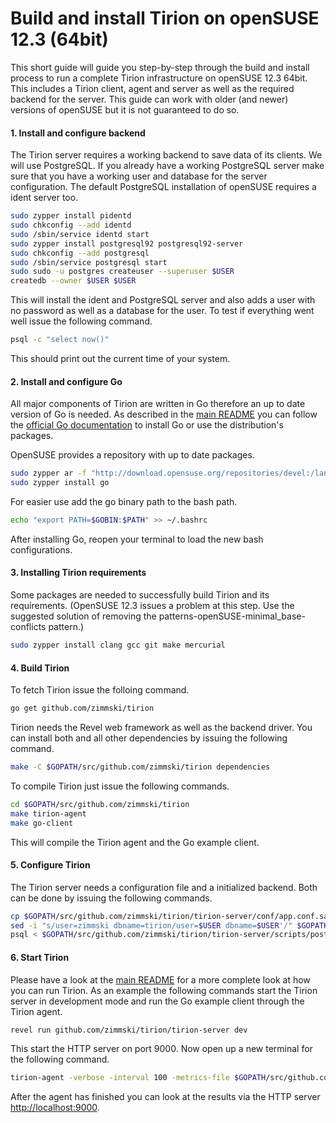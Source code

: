 # Build and install Tirion on openSUSE 12.3 (64bit)

This short guide will guide you step-by-step through the build and install process to run a complete Tirion infrastructure on openSUSE 12.3 64bit. This includes a Tirion client, agent and server as well as the required backend for the server. This guide can work with older (and newer) versions of openSUSE but it is not guaranteed to do so.

#### 1. Install and configure backend

The Tirion server requires a working backend to save data of its clients. We will use PostgreSQL. If you already have a working PostgreSQL server make sure that you have a working user and database for the server configuration. The default PostgreSQL installation of openSUSE requires a ident server too.

```bash
sudo zypper install pidentd
sudo chkconfig --add identd
sudo /sbin/service identd start
sudo zypper install postgresql92 postgresql92-server
sudo chkconfig --add postgresql
sudo /sbin/service postgresql start
sudo sudo -u postgres createuser --superuser $USER
createdb --owner $USER $USER
```

This will install the ident and PostgreSQL server and also adds a user with no password as well as a database for the user. To test if everything went well issue the following command.

```bash
psql -c "select now()"
```

This should print out the current time of your system.

#### 2. Install  and configure Go

All major components of Tirion are written in Go therefore an up to date version of Go is needed. As described in the [main README](/#how-to-build-tirion) you can follow the [official Go documentation](http://golang.org/doc/install) to install Go or use the distribution's packages.

OpenSUSE provides a repository with up to date packages.

```bash
sudo zypper ar -f "http://download.opensuse.org/repositories/devel:/languages:/go/openSUSE_12.3/" "devel language go"
sudo zypper install go
```

For easier use  add the go binary path to the bash path.

```bash
echo "export PATH=$GOBIN:$PATH" >> ~/.bashrc
```

After installing Go, reopen your terminal to load the new bash configurations.

#### 3. Installing Tirion requirements

Some packages are needed to successfully build Tirion and its requirements.
(OpenSUSE 12.3 issues a problem at this step. Use the suggested solution of removing the patterns-openSUSE-minimal_base-conflicts pattern.)

```bash
sudo zypper install clang gcc git make mercurial
```



#### 4. Build Tirion

To fetch Tirion issue the folloing command.

```bash
go get github.com/zimmski/tirion
```

Tirion needs the Revel web framework as well as the backend driver. You can install both and all other dependencies by issuing the following command.

```bash
make -C $GOPATH/src/github.com/zimmski/tirion dependencies
```

To compile Tirion just issue the following commands.

```bash
cd $GOPATH/src/github.com/zimmski/tirion
make tirion-agent
make go-client
```

This will compile the Tirion agent and the Go example client.

#### 5. Configure Tirion

The Tirion server needs a configuration file and a initialized backend. Both can be done by issuing the following commands.

```bash
cp $GOPATH/src/github.com/zimmski/tirion/tirion-server/conf/app.conf.sample $GOPATH/src/github.com/zimmski/tirion/tirion-server/conf/app.conf
sed -i "s/user=zimmski dbname=tirion/user=$USER dbname=$USER'/" $GOPATH/src/github.com/zimmski/tirion/tirion-server/conf/app.conf
psql < $GOPATH/src/github.com/zimmski/tirion/tirion-server/scripts/postgresql_ddl.sql
```

#### 6. Start Tirion

Please have a look at the [main README](/) for a more complete look at how you can run Tirion. As an example the following commands start the Tirion server in development mode and run the Go example client through the Tirion agent.

```bash
revel run github.com/zimmski/tirion/tirion-server dev
```

This start the HTTP server on port 9000. Now open up a new terminal for the following command.

```bash
tirion-agent -verbose -interval 100 -metrics-file $GOPATH/src/github.com/zimmski/tirion/clients/example-metrics.json -exec go-client -exec-arguments "-verbose -runtime 2" -socket /tmp/tirion.sock -server "localhost:9000"
```

After the agent has finished you can look at the results via the HTTP server [http://localhost:9000](http://localhost:9000).

